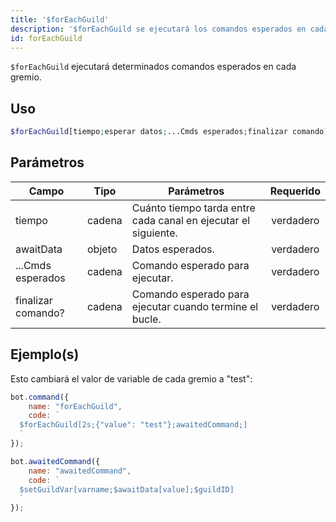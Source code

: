 ```yaml
---
title: '$forEachGuild'
description: '$forEachGuild se ejecutará los comandos esperados en cada gremio.'
id: forEachGuild
---
```


`$forEachGuild` ejecutará determinados comandos esperados en cada gremio.

## Uso

```php
$forEachGuild[tiempo;esperar datos;...Cmds esperados;finalizar comando]
```

## Parámetros

| Campo              | Tipo   | Parámetros                                                     | Requerido |
| ------------------ | ------ | -------------------------------------------------------------- |:---------:|
| tiempo             | cadena | Cuánto tiempo tarda entre cada canal en ejecutar el siguiente. | verdadero |
| awaitData          | objeto | Datos esperados.                                               | verdadero |
| ...Cmds esperados  | cadena | Comando esperado para ejecutar.                                | verdadero |
| finalizar comando? | cadena | Comando esperado para ejecutar cuando termine el bucle.        | verdadero |

## Ejemplo(s)

Esto cambiará el valor de variable de cada gremio a "test":

```javascript
bot.command({
    name: "forEachGuild",
    code: `
  $forEachGuild[2s;{"value": "test"};awaitedCommand;]
  `
});

bot.awaitedCommand({
    name: "awaitedCommand",
    code: `
  $setGuildVar[varname;$awaitData[value];$guildID]
  `
});
```